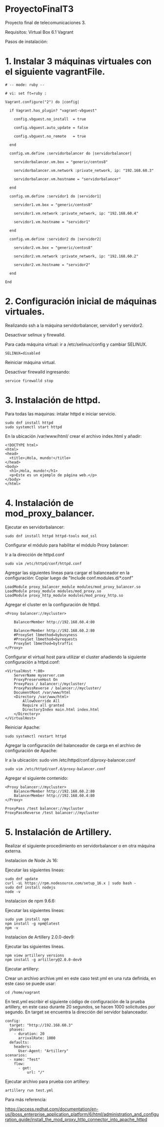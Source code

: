 # ProyectoFinalT3
Proyecto final de telecomunicaciones 3. 

Requisitos:
Virtual Box 6.1
Vagrant

Pasos de instalación:

# 1. Instalar 3 máquinas virtuales con el siguiente vagrantFile.

```
# -- mode: ruby -- 

# vi: set ft=ruby : 

Vagrant.configure("2") do |config| 

  if Vagrant.has_plugin? "vagrant-vbguest" 

    config.vbguest.no_install  = true 

    config.vbguest.auto_update = false 

    config.vbguest.no_remote   = true 

  end 

  config.vm.define :servidorbalancer do |servidorbalancer| 

    servidorbalancer.vm.box = "generic/centos8" 

    servidorbalancer.vm.network :private_network, ip: "192.168.60.3" 

    servidorbalancer.vm.hostname = "servidorbalancer" 

  end 

  config.vm.define :servidor1 do |servidor1| 

    servidor1.vm.box = "generic/centos8" 

    servidor1.vm.network :private_network, ip: "192.168.60.4" 

    servidor1.vm.hostname = "servidor1" 

  end 

  config.vm.define :servidor2 do |servidor2| 

    servidor2.vm.box = "generic/centos8" 

    servidor2.vm.network :private_network, ip: "192.168.60.2" 

    servidor2.vm.hostname = "servidor2" 

  end 

End 
```

# 2. Configuración inicial de máquinas virtuales.

Realizando ssh a la máquina servidorbalancer, servidor1 y servidor2.

Desactivar selinux y firewalld. 

Para cada máquina virtual: ir a /etc/selinux/config y cambiar SELINUX.
```
SELINUX=disabled 
```

Reiniciar máquina virtual. 

Desactivar firewalld ingresando:

```
service firewalld stop
```

# 3. Instalación de httpd.

Para todas las maquinas: intalar httpd e iniciar servicio. 
```
sudo dnf install httpd 
sudo systemctl start httpd 
```
En la ubicación /var/www/html/ crear el archivo index.html y añadir: 
```
<!DOCTYPE html> 
<html> 
<head> 
  <title>¡Hola, mundo!</title> 
</head> 
<body> 
  <h1>¡Hola, mundo!</h1> 
  <p>Este es un ejemplo de página web.</p> 
</body> 
</html> 
```
# 4. Instalación de mod_proxy_balancer. 

Ejecutar en servidorbalancer:
```
sudo dnf install httpd httpd-tools mod_ssl 
```

Configurar el módulo para habilitar el módulo Proxy balancer:

Ir a la dirección de httpd.conf

```
sudo vim /etc/httpd/conf/httpd.conf 
```
Agregar las siguientes líneas para cargar el balanceador en la configuración:
Copiar luego de "Include conf.modules.d/*.conf"

```
LoadModule proxy_balancer_module modules/mod_proxy_balancer.so 
LoadModule proxy_module modules/mod_proxy.so 
LoadModule proxy_http_module modules/mod_proxy_http.so 
```
Agregar el cluster en la configuración de httpd.
```
<Proxy balancer://mycluster> 

    BalancerMember http://192.168.60.4:80 

    BalancerMember http://192.168.60.2:80 
    #ProxySet lbmethod=bybusyness
    #ProxySet lbmethod=byrequests
    ProxySet lbmethod=bytraffic
</Proxy> 
```
Configurar el virtual host para utilizar el cluster añadiendo la siguiente configuración a httpd.conf: 
```
<VirtualHost *:80> 
    ServerName myserver.com
    ProxyPreserveHost On
    ProxyPass / balancer://mycluster/
    ProxyPassReverse / balancer://mycluster/
    DocumentRoot /var/www/html
    <Directory /var/www/html>
        AllowOverride All
        Require all granted
        DirectoryIndex main.html index.html
    </Directory>
</VirtualHost> 
```
Reiniciar Apache: 
```
sudo systemctl restart httpd 
```
Agregar la configuración del balanceador de carga en el archivo de configuración de Apache:


Ir a la ubicación: sudo vim /etc/httpd/conf.d/proxy-balancer.conf 

```
sudo vim /etc/httpd/conf.d/proxy-balancer.conf 
```
Agregar el siguiente contenido: 

```
<Proxy balancer://mycluster>
    BalancerMember http://192.168.60.2:80
    BalancerMember http://192.168.60.4:80
</Proxy>

ProxyPass /test balancer://mycluster
ProxyPassReverse /test balancer://mycluster
```


# 5. Instalación de Artillery.

Realizar el siguiente procedimiento en servidorbalancer o en otra máquina externa.

Instalacion de Node Js 16:

Ejecutar las siguientes lineas:
```
sudo dnf update 
curl -sL https://rpm.nodesource.com/setup_16.x | sudo bash - 
sudo dnf install nodejs 
node -v 
```

Instalacion de npm 9.6.6:

Ejecutar las siguientes líneas:
```
sudo yum install npm 
npm install -g npm@latest 
npm -v 
```
 

Instalacion de Artillery 2.0.0-dev9: 

Ejecutar las siguientes líneas.
```
npm view artillery versions 
npm install -g artillery@2.0.0-dev9 
```

Ejecutar artillery: 

Crear un archivo archive.yml en este caso test.yml en una ruta definida, en este caso se puede usar:

```
cd /home/vagrant
```
En test.yml escribir el siguiente código de configuración de la prueba artillery, en este caso durante 20 segundos, se hacen 1000 solicitudes por segundo.
En target se encuentra la dirección del servidor balanceador.
```
config: 
  target: "http://192.168.60.3" 
  phases: 
    - duration: 20 
      arrivalRate: 1000 
  defaults: 
    headers: 
      User-Agent: "Artillery" 
scenarios: 
  - name: "Test" 
    flow: 
      - get: 
          url: "/" 
```

Ejecutar archivo para prueba con artillery: 
```
artillery run test.yml 
```

Para más referencia:
 
https://access.redhat.com/documentation/en-us/jboss_enterprise_application_platform/6/html/administration_and_configuration_guide/install_the_mod_proxy_http_connector_into_apache_httpd 

 
